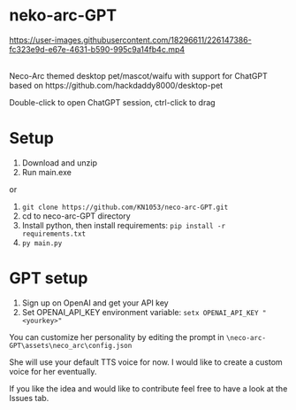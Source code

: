 # neko-arc-GPT

https://user-images.githubusercontent.com/18296611/226147386-fc323e9d-e67e-4631-b590-995c9a14fb4c.mp4

<br>
Neco-Arc themed desktop pet/mascot/waifu with support for ChatGPT based on https://github.com/hackdaddy8000/desktop-pet

Double-click to open ChatGPT session, ctrl-click to drag

# Setup
1. Download and unzip
2. Run main.exe

or

1. ```git clone https://github.com/KN1053/neco-arc-GPT.git```
2. cd to neco-arc-GPT directory
3. Install python, then install requirements:
```pip install -r requirements.txt```
4. ```py main.py```

# GPT setup
1. Sign up on OpenAI and get your API key
2. Set OPENAI_API_KEY environment variable: ```setx OPENAI_API_KEY "<yourkey>" ```

You can customize her personality by editing the prompt in ```\neco-arc-GPT\assets\neco_arc\config.json```

She will use your default TTS voice for now. I would like to create a custom voice for her eventually.

If you like the idea and would like to contribute feel free to have a look at the Issues tab.
